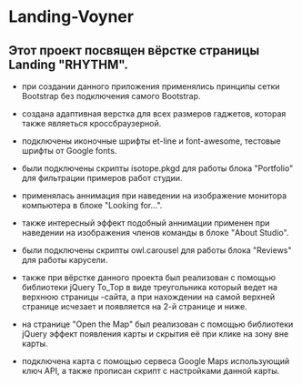 # Landing-Voyner
Этот проект посвящен вёрстке страницы Landing "RHYTHM".
--------------------------------------------------------

- при создании данного приложения применялись принципы сетки Bootstrap без подключения самого Bootstrap.

- создана адаптивная верстка для всех размеров гаджетов, которая также являеться кроссбраузерной.

- подключены иконочные шрифты et-line и font-awesome, тестовые шрифты от Google fonts.

- были подключены скрипты isotope.pkgd для работы блока "Portfolio" для фильтрации примеров работ студии.

- применялась аннимация при наведении на изображение монитора компьютера в блоке "Looking for...".

- также интересный эффект подобный аннимации применен при наведении на изображения членов команды в блоке "About Studio".

- были подключены скрипты owl.carousel для работы блока "Reviews" для работы карусели.

- также при вёрстке данного проекта был реализован с помощью библиотеки jQuery To_Top в виде треугольника который ведет на верхнюю страницы -сайта, а при нахождении на самой верхней странице исчезает и появляется на 2-й странице и ниже.

- на странице "Open the Map" был реализован с помощью библиотеки jQuery эффект появления карты и скрытия её при клике на зону вне карты.  

- подключена карта с помощью сервеса Google Maps использующий ключ API, а также прописан скрипт с настройками данной карты.
